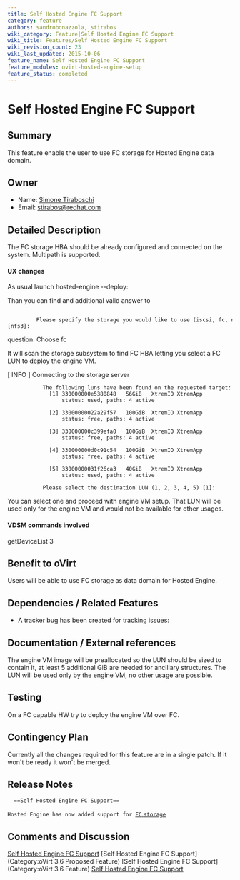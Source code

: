```yaml
---
title: Self Hosted Engine FC Support
category: feature
authors: sandrobonazzola, stirabos
wiki_category: Feature|Self Hosted Engine FC Support
wiki_title: Features/Self Hosted Engine FC Support
wiki_revision_count: 23
wiki_last_updated: 2015-10-06
feature_name: Self Hosted Engine FC Support
feature_modules: ovirt-hosted-engine-setup
feature_status: completed
---
```


# Self Hosted Engine FC Support

## Summary

This feature enable the user to use FC storage for Hosted Engine data domain.

## Owner

*   Name: [ Simone Tiraboschi](User:Stirabos)
*   Email: <stirabos@redhat.com>

## Detailed Description

The FC storage HBA should be already configured and connected on the system. Multipath is supported.

#### UX changes

As usual launch hosted-engine --deploy:

Than you can find and additional valid answer to

               Please specify the storage you would like to use (iscsi, fc, nfs3, nfs4)[nfs3]: 

question. Choose fc

It will scan the storage subsystem to find FC HBA letting you select a FC LUN to deploy the engine VM.

[ INFO ] Connecting to the storage server

               The following luns have been found on the requested target:
                 [1] 330000000e5380848   56GiB   XtremIO XtremApp
                     status: used, paths: 4 active
              
                 [2] 33000000022a29f57   100GiB  XtremIO XtremApp
                     status: free, paths: 4 active
              
                 [3] 330000000c399efa0   100GiB  XtremIO XtremApp
                     status: free, paths: 4 active
              
                 [4] 330000000d0c91c54   100GiB  XtremIO XtremApp
                     status: free, paths: 4 active
              
                 [5] 33000000031f26ca3   40GiB   XtremIO XtremApp
                     status: used, paths: 4 active
              
               Please select the destination LUN (1, 2, 3, 4, 5) [1]: 

You can select one and proceed with engine VM setup. That LUN will be used only for the engine VM and would not be available for other usages.

#### VDSM commands involved

getDeviceList 3

## Benefit to oVirt

Users will be able to use FC storage as data domain for Hosted Engine.

## Dependencies / Related Features

*   A tracker bug has been created for tracking issues:

## Documentation / External references

The engine VM image will be preallocated so the LUN should be sized to contain it, at least 5 additional GiB are needed for ancillary structures. The LUN will be used only by the engine VM, no other usage are possible.

## Testing

On a FC capable HW try to deploy the engine VM over FC.

## Contingency Plan

Currently all the changes required for this feature are in a single patch. If it won't be ready it won't be merged.

## Release Notes

      ==Self Hosted Engine FC Support==
`Hosted Engine has now added support for `[`FC` `storage`](Features/Self_Hosted_Engine_FC_Support)

## Comments and Discussion


[Self Hosted Engine FC Support](Category:Feature) [Self Hosted Engine FC Support](Category:oVirt 3.6 Proposed Feature) [Self Hosted Engine FC Support](Category:oVirt 3.6 Feature) [Self Hosted Engine FC Support](Category:Integration)
